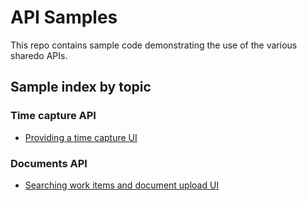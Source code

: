# API Samples

This repo contains sample code demonstrating the use of the various sharedo APIs.

## Sample index by topic

### Time capture API
- [Providing a time capture UI](/time/entry)

### Documents API
- [Searching work items and document upload UI](/documents/filing)


